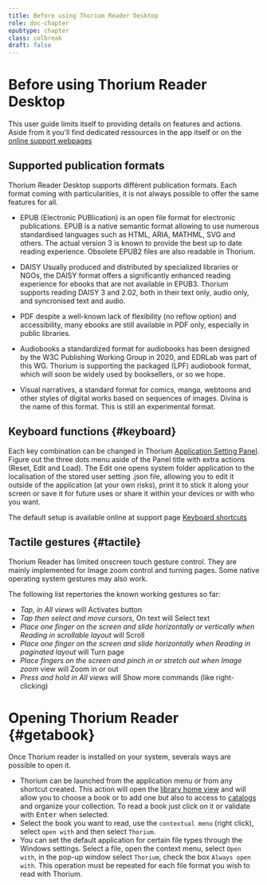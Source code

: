 ```yaml
---
title: Before using Thorium Reader Desktop
role: doc-chapter
epubtype: chapter
class: colbreak 
draft: false
---
```


# Before using Thorium Reader Desktop

This user guide limits itself to providing details on features and actions. Aside from it you'll find dedicated ressources in the app itself or on the <a href="https://thorium.edrlab.org/en/th3/"><span>online support webpages </span></a>

## Supported publication formats

Thorium Reader Desktop supports différent publication formats. Each format coming with particularities, it is not always possible to offer the same features for all. 

* EPUB (Electronic PUBlication) is an open file format for electronic publications. EPUB is a native semantic format allowing to use numerous standardised languages such as HTML, ARIA, MATHML, SVG and others. The actual version 3 is known to provide the best up to date reading experience. Obsolete EPUB2 files are also readable in Thorium.

* DAISY Usually produced and distributed by specialized libraries or NGOs, the DAISY format offers a significantly enhanced reading experience for ebooks that are not available in EPUB3. Thorium supports reading DAISY 3 and 2.02, both in their text only, audio only, and syncronised text and audio.

* PDF despite a well-known lack of flexibility (no reflow option) and accessibility, many ebooks are still available in PDF only, especially in public libraries.

* Audiobooks a standardized format for audiobooks has been designed by the W3C Publishing Working Group in 2020, and EDRLab was part of this WG. Thorium is supporting the packaged (LPF) audiobook format, which will soon be widely used by booksellers, or so we hope.

* Visual narratives, a standard format for comics, manga, webtoons and other styles of digital works based on sequences of images. Divina is the name of this format. This is still an experimental format.


## Keyboard functions {#keyboard}

Each key combination can be changed in Thorium [Application Setting Panel](../102_windows_views_panels/index.xhtml#setting_view). Figure out the three dots
menu aside of the Panel title with extra actions (Reset, Edit and
Load). The Edit one opens system folder application to the
localisation of the stored user setting .json file, allowing you to
edit it outside of the application (at your own risks), print it to stick it along your screen or save it for
future uses or share it within your devices or with who you want.

The default setup is available online at support page <a href="https://thorium.edrlab.org/en/th3/400_ressources/402_keyboard-shortcuts/"><span>Keyboard shortcuts</span></a>

## Tactile gestures {#tactile}

Thorium Reader has limited onscreen touch gesture control. They are
mainly implemented for Image zoom control and turning pages. Some native
operating system gestures may also work.

The following list repertories the known working gestures so far:

* *Tap, in All views* will Activates button
* *Tap then select and move cursors*, On text will Select text
* *Place one finger on the screen and slide horizontally or vertically when Reading in scrollable layout* will Scroll
* *Place one finger on the screen and slide horizontally when Reading in paginated layout* will Turn page
* *Place fingers on the screen and pinch in or stretch out when Image zoom* view will Zoom in or out
* *Press and hold in All views* will Show more commands (like right-clicking)

# Opening Thorium Reader {#getabook}

Once Thorium reader is installed on your system, severals ways are
possible to open it.

-   Thorium can be launched from the application menu or from any
    shortcut created. This action will open the [library home
    view]() and will allow you to choose a book or to add
    one but also to access to [catalogs]() and organize your
    collection. To read a book just click on it or validate with
    <kbd>Enter</kbd> when selected.
-   Select the book you want to read, use the `contextual menu` (right
    click), select `open with` and then select `Thorium`.
-   You can set the default application for certain file types through
    the Windows settings. Select a file, open the context menu, select
    `Open with`, in the pop-up window select `Thorium`, check the box
    `Always open with`. This operation must be repeated for each file
    format you wish to read with Thorium.

